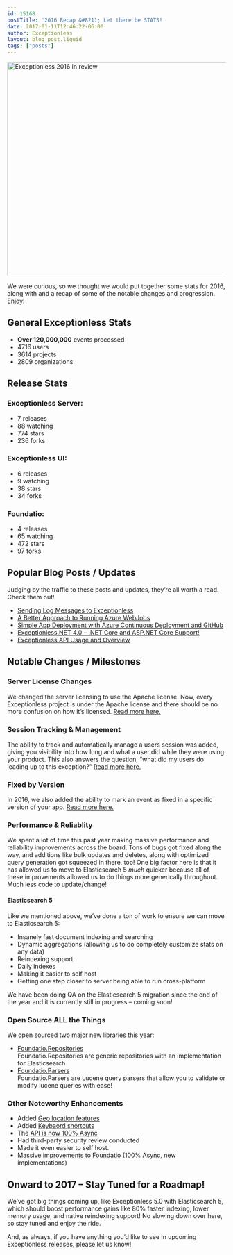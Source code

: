 ```yaml
---
id: 15168
postTitle: '2016 Recap &#8211; Let there be STATS!'
date: 2017-01-11T12:46:22-06:00
author: Exceptionless
layout: blog_post.liquid
tags: ["posts"]
---
```

[<img loading="lazy" class="aligncenter wp-image-15174 size-large" src="/assets/2016-in-review-1024x538.jpg" alt="Exceptionless 2016 in review" width="940" height="494" data-id="15174" srcset="/assets/2016-in-review-1024x538.jpg 1024w, /assets/2016-in-review-300x158.jpg 300w, /assets/2016-in-review-768x403.jpg 768w, /assets/2016-in-review.jpg 1200w" sizes="(max-width: 940px) 100vw, 940px" />](/2016-recap-let-stats/)

We were curious, so we thought we would put together some stats for 2016, along with and a recap of some of the notable changes and progression. Enjoy!

## General Exceptionless Stats

  * **Over 120,000,000** events processed
  * 4716 users
  * 3614 projects
  * 2809 organizations

<!--more-->

## Release Stats

### Exceptionless Server:

  * 7 releases
  * 88 watching
  * 774 stars
  * 236 forks

### Exceptionless UI:

  * 6 releases
  * 9 watching
  * 38 stars
  * 34 forks

### Foundatio:

  * 4 releases
  * 65 watching
  * 472 stars
  * 97 forks

## Popular Blog Posts / Updates

Judging by the traffic to these posts and updates, they&#8217;re all worth a read. Check them out!

  * [Sending Log Messages to Exceptionless](/sending-log-messages-to-exceptionless/)
  * [A Better Approach to Running Azure WebJobs](/better-approach-running-azure-webjobs/)
  * [Simple App Deployment with Azure Continuous Deployment and GitHub](/simple-app-deployment-azure-continuous-deployment-github/)
  * [Exceptionless.NET 4.0 &#8211; .NET Core and ASP.NET Core Support!](/exceptionless-4-0-net-core-asp-net-core-support/)
  * [Exceptionless API Usage and Overview](/exceptionless-api-usage-and-overview/)

## Notable Changes / Milestones

### Server License Changes

We changed the server licensing to use the Apache license. Now, every Exceptionless project is under the Apache license and there should be no more confusion on how it&#8217;s licensed. [Read more here.](/new-releases-for-all-the-codes-exceptionless-3-2/)

### Session Tracking & Management

The ability to track and automatically manage a users session was added, giving you visibility into how long and what a user did while they were using your product. This also answers the question, &#8220;what did my users do leading up to this exception?&#8221; [Read more here.](/track-view-user-session-data-exceptionless/)

### Fixed by Version

In 2016, we also added the ability to mark an event as fixed in a specific version of your app. [Read more here.](/set-application-version-for-improved-regression-notifications-and-stacking/)

### Performance & Reliablity

We spent a lot of time this past year making massive performance and reliability improvements across the board. Tons of bugs got fixed along the way, and additions like bulk updates and deletes, along with optimized query generation got squeezed in there, too! One big factor here is that it has allowed us to move to Elasticsearch 5 _much_ quicker because all of these improvements allowed us to do things more generically throughout. Much less code to update/change!

#### Elasticsearch 5

Like we mentioned above, we&#8217;ve done a ton of work to ensure we can move to Elasticsearch 5:

  * Insanely fast document indexing and searching
  * Dynamic aggregations (allowing us to do completely customize stats on any data)
  * Reindexing support
  * Daily indexes
  * Making it easier to self host
  * Getting one step closer to server being able to run cross-platform

We have been doing QA on the Elasticsearch 5 migration since the end of the year and it is currently still in progress &#8211; coming soon!

### Open Source ALL the Things

We open sourced two major new libraries this year:

  * <a href="https://github.com/exceptionless/Foundatio.Repositories" target="_blank">Foundatio.Repositories</a>  
    Foundatio.Repositories are generic repositories with an implementation for Elasticsearch
  * <a href="https://github.com/exceptionless/Foundatio.Parsers" target="_blank">Foundatio.Parsers</a>  
    Foundatio.Parsers are Lucene query parsers that allow you to validate or modify lucene queries with ease!

### Other Noteworthy Enhancements

  * Added [Geo location features](/add-reverse-geocoding-to-your-app/)
  * Added [Keybaord shortcuts](/exceptionless-keyboard-shortcuts/)
  * The [API is now 100% Async](/introducing-foundatio-3-0-async-efficiency/)
  * Had third-party security review conducted
  * Made it even easier to self host.
  * Massive [improvements to Foundatio](/foundatio-featured-net-blog-version-4-0-release/) (100% Async, new implementations)

## Onward to 2017 &#8211; Stay Tuned for a Roadmap!

We&#8217;ve got big things coming up, like Exceptionless 5.0 with Elasticsearch 5, which should boost performance gains like 80% faster indexing, lower memory usage, and native reindexing support! No slowing down over here, so stay tuned and enjoy the ride.

And, as always, if you have anything you&#8217;d like to see in upcoming Exceptionless releases, please let us know!
